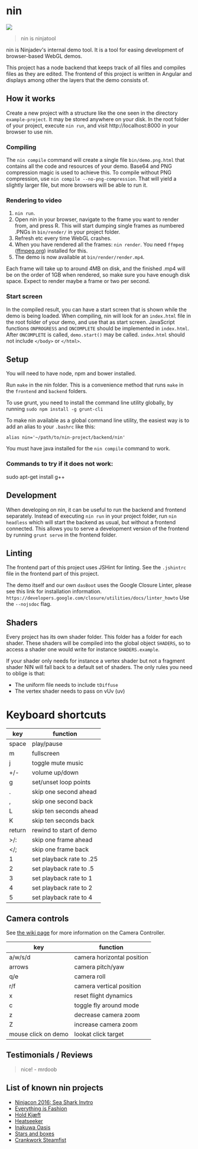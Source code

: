 # nin

![](http://i.imgur.com/ObCrMxz.jpg)

> nin is ninjatool

nin is Ninjadev's internal demo tool. It is a tool for easing development of browser-based WebGL demos.

This project has a node backend that keeps track of all files and compiles files as they are edited.
The frontend of this project is written in Angular and displays among other the layers that the demo consists of.

## How it works
Create a new project with a structure like the one seen in the directory `example-project`.
It may be stored anywhere on your disk.
In the root folder of your project, execute `nin run`, and visit http://localhost:8000 in your browser to use nin.

### Compiling
The `nin compile` command will create a single file `bin/demo.png.html` that contains all the code and resources of your demo. Base64 and PNG compression magic is used to achieve this. To compile without PNG compression, use `nin compile --no-png-compression`. That will yield a slightly larger file, but more browsers will be able to run it.

### Rendering to video
1. `nin run`.
1. Open nin in your browser, navigate to the frame you want to render from, and press R. This will start dumping single frames as numbered .PNGs in `bin/render/`  in your project folder.
1. Refresh etc every time WebGL crashes.
1. When you have rendered all the frames: `nin render`. You need `ffmpeg` ([ffmpeg.org](http://ffmpeg.org/)) installed for this.
1. The demo is now available at `bin/render/render.mp4`.

Each frame will take up to around 4MB on disk, and the finished .mp4 will be on the order of 1GB when rendered, so make sure you have enough disk space.
Expect to render maybe a frame or two per second.

### Start screen
In the compiled result, you can have a start screen that is shown while the demo is being loaded. When compiling, nin will look for an `index.html` file in the root folder of your demo, and use that as start screen. JavaScript functions `ONPROGRESS` and `ONCOMPLETE` should be implemented in `index.html`. After `ONCOMPLETE` is called, `demo.start()` may be called. `index.html` should not include `</body>` or `</html>`.

## Setup

You will need to have node, npm and bower installed.

Run `make` in the nin folder. This is a convenience method that runs `make` in the `frontend` and `backend` folders.

To use grunt, you need to install the command line utility globally, by running `sudo npm install -g grunt-cli`

To make nin available as a global command line utility, the easiest way is to add an alias to your `.bashrc` like this:

```
alias nin='~/path/to/nin-project/backend/nin'
```

You must have java installed for the `nin compile` command to work.

### Commands to try if it does not work:

sudo apt-get install g++

## Development

When developing on nin, it can be useful to run the backend and frontend separately.
Instead of executing `nin run` in your project folder, run `nin headless` which will start the backend as usual, but without a frontend connected.
This allows you to serve a development version of the frontend by running `grunt serve` in the frontend folder.

## Linting

The frontend part of this project uses JSHint for linting.
See the `.jshintrc` file in the frontend part of this project.

The demo itself and our own `dasBoot` uses the Google Closure Linter, please see this link for installation information.
`https://developers.google.com/closure/utilities/docs/linter_howto`
Use the `--nojsdoc` flag.

## Shaders

Every project has its own shader folder.
This folder has a folder for each shader.
These shaders will be compiled into the global object `SHADERS`, so to access a shader one would write for instance `SHADERS.example`.

If your shader only needs for instance a vertex shader but not a fragment shader NIN will fall back to a default set of shaders.
The only rules you need to oblige is that:
- The uniform file needs to include `tDiffuse`
- The vertex shader needs to pass on vUv (uv)

# Keyboard shortcuts

| key        | function                 |
|------------|--------------------------|
| space      | play/pause               |
| m          | fullscreen               |
| j          | toggle mute music        |
| +/-        | volume up/down           |
| g          | set/unset loop points    |
| .          | skip one second ahead    |
| ,          | skip one second back     |
| L          | skip ten seconds ahead   |
| K          | skip ten seconds back    |
| return     | rewind to start of demo  |
| >/:        | skip one frame ahead     |
| </;        | skip one frame back      |
| 1          | set playback rate to .25 |
| 2          | set playback rate to .5  |
| 3          | set playback rate to 1   |
| 4          | set playback rate to 2   |
| 5          | set playback rate to 4   |

## Camera controls
See [the wiki page](https://github.com/ninjadev/nin/wiki/Camera-Controller) for more information on the Camera Controller.

| key       | function                      |
|-----------|-------------------------------|
| a/w/s/d   | camera horizontal position    |
| arrows    | camera pitch/yaw              |
| q/e       | camera roll                   |
| r/f       | camera vertical position      |
| x         | reset flight dynamics         |
| c         | toggle fly around mode        |
| z         | decrease camera zoom          |
| Z         | increase camera zoom          |
| mouse click on demo | lookat click target |

## Testimonials / Reviews

> nice! - mrdoob

## List of known nin projects

- [Ninjacon 2016: Sea Shark Invtro](https://github.com/stianjensen/ninjacon-invite)
- [Everything is Fashion](https://github.com/ninjadev/tyve)
- [Hold Kjæft](https://github.com/Raane/HoldKjeft)
- [Heatseeker](https://github.com/sigvef/heatseeker)
- [Inakuwa Oasis](https://github.com/ninjadev/en)
- [Stars and boxes](https://github.com/iver56/abel-demo-14)
- [Crankwork Steamfist](https://github.com/ninjadev/dix)
